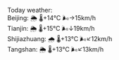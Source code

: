Today weather:  
Beijing: 🌦 🌡️+14°C 🌬️→15km/h  
Tianjin: 🌦 🌡️+15°C 🌬️↓19km/h  
Shijiazhuang: 🌧 🌡️+13°C 🌬️↙12km/h  
Tangshan: 🌦 🌡️+13°C 🌬️↙13km/h  
